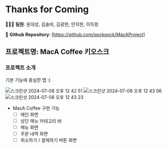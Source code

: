 # Thanks for Coming

👩🏻‍💻 **팀원**: 윤대성, 김솔비, 김광현, 안지현, 이득령

📓 **Github Repository**: [https://github.com/qockqock/MacAProject]

## 프로젝트명: MacA Coffee 키오스크

### 프로젝트 소개
기본 기능에 충실한 앱 :)

![스크린샷 2024-07-08 오후 12 42 51](https://github.com/qockqock/MacAProject/assets/101637371/b3ae7dc3-bbf1-49d1-9019-cb6de472d6f5)
![스크린샷 2024-07-08 오후 12 43 06](https://github.com/qockqock/MacAProject/assets/101637371/c2dab953-7042-4df4-9bf8-2d908e3355d4)
![스크린샷 2024-07-08 오후 12 43 23](https://github.com/qockqock/MacAProject/assets/101637371/55c36763-682c-4c9b-aabc-12253ab6b419)

- MacA Coffee 구현 기능
    - [ ]  메인 화면
    - [ ]  상단 메뉴 카테고리 바
    - [ ]  메뉴 화면
    - [ ]  주문 내역 화면
    - [ ]  취소하기 / 결제하기 버튼 화면
